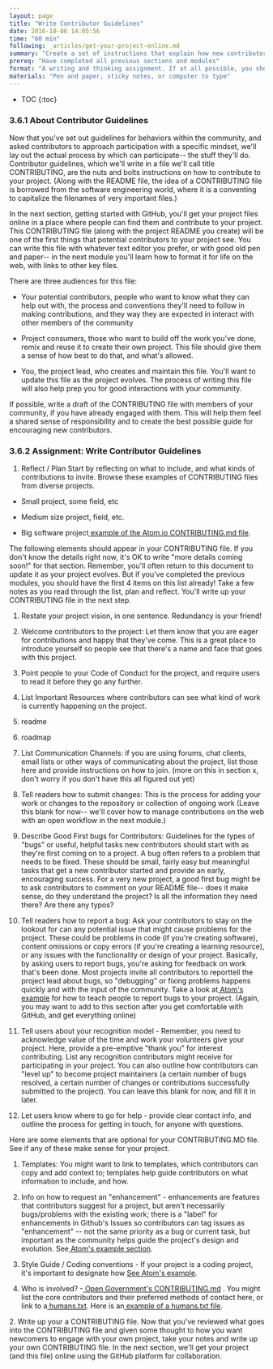 ```yaml
---
layout: page
title: "Write Contributor Guidelines"
date: 2016-10-06 14:05:56
time: "60 min"
following: _articles/get-your-project-online.md
summary: "Create a set of instructions that explain how new contributors can help out on your project."
prereq: "Have completed all previous sections and modules"
format: "A writing and thinking assignment. If at all possible, you should do this exercise with a small group of community members."
materials: "Pen and paper, sticky notes, or computer to type"
---
```

* TOC
{:toc}

### 3.6.1 About Contributor Guidelines

Now that you've set out guidelines for behaviors within the community, and asked contributors to approach participation with a specific mindset, we'll lay out the actual process by which can participate-- the stuff they'll do.  Contributor guidelines, which we'll write in a file we'll call title CONTRIBUTING, are the nuts and bolts instructions on how to contribute to your project. (Along with the README file, the idea of a  CONTRIBUTING file is borrowed from the software engineering world, where it is a conventing to capitalize the filenames of very important files.)

In the next section, getting started with GitHub, you'll get your project files online in a place where people can find them and contribute to your project. This CONTRIBUTING file (along with the project README you create) will be one of the first things that potential contributors to your project see.  You can write this file with whatever text editor you prefer, or with good old pen and paper-- in the next module you'll learn how to format it for life on the web, with links to other key files.

There are three audiences for this file:

-   Your potential contributors, people who want to know what they can help out with, the process and conventions they'll need to follow in making contributions, and they way they are expected in interact with other members of the community

-   Project consumers, those who want to build off the work you've done, remix and reuse it to create their own project. This file should give them a sense of how best to do that, and what's allowed.

-   You, the project lead, who creates and maintain this file. You'll want to update this file as the project evolves. The process of writing this file will also help prep you for good interactions with your community.

If possible, write a draft of the CONTRIBUTING file with members of your community,  if you have already engaged with them.  This will help them feel a shared sense of responsibility and to create the best possible guide for encouraging new contributors.

### 3.6.2  Assignment: Write Contributor Guidelines

1.  Reflect / Plan
Start by reflecting on what to include, and what kinds of contributions to invite. Browse these examples of CONTRIBUTING files from diverse projects.

-   Small project, some field, etc

-   Medium size project, field, etc.

-   Big software project[  example of the Atom.io CONTRIBUTING.md file](https://github.com/atom/atom/blob/master/CONTRIBUTING.md).

The following elements should appear in your CONTRIBUTING file. If you don't know the details right now, it's OK to write "more details coming soon!" for that section. Remember, you'll often return to this document to update it as your project evolves. But if you've completed the previous modules, you should have the first 4 items on this list already! Take a few notes as you read through the list, plan and reflect. You'll write up your CONTRIBUTING file in the next step.

1.  Restate your project vision, in one sentence. Redundancy is your friend!

2.  Welcome contributors to the project: Let them know that you are eager for contributions and happy that they've come. This is a great place to introduce yourself so people see that there's a name and face that goes with this project.

3.  Point people to your Code of Conduct for the project, and require users to read it before they go any further.

4.  List Important Resources where contributors can see what kind of work is currently happening on the project.

1.  readme

2.  roadmap

6.  List Communication Channels: if you are using forums, chat clients, email lists or other ways of communicating about the project, list those here and provide instructions on how to join. (more on this in section x, don't worry if you don't have this all figured out yet)

7.  Tell readers how to submit changes: This is the process for adding your work or changes to the repository or collection of ongoing work (Leave this blank for now-- we'll cover how to manage contributions  on the web with an open workflow in the next module.)

8.  Describe Good First bugs for Contributors:  Guidelines for the types of "bugs" or useful, helpful tasks new contributors should start with as they're first coming on to a project. A bug often refers to a problem that needs to be fixed. These should be small, fairly easy but meaningful tasks that get a new contributor started and provide an early, encouraging success.  For a very new project, a good first bug might be to ask contributors to comment on your README file-- does it make sense, do they understand the project? Is all the information they need there? Are there any typos?

9.  Tell readers how to report a bug: Ask your contributors to stay on the lookout for can any potential issue that might cause problems for the project. These could be problems in code (if you're creating software), content omissions or copy errors (if you're creating a learning resource), or any issues with the functionality or design of your project. Basically, by asking users to report bugs, you're asking for feedback on work that's been done. Most projects invite all contributors to reporttell the project lead about bugs, so "debugging" or fixing problems happens quickly and with the input of the community. Take a look at[  Atom's example](https://github.com/atom/atom/blob/master/CONTRIBUTING.md#reporting-bugs) for how to teach people to report bugs to your project. (Again, you may want to add to this section after you get comfortable with GitHub, and get everything online)

10. Tell users about your recognition model - Remember, you need to acknowledge value of the time and work your volunteers give your project. Here, provide a pre-emptive "thank you" for interest contributing. List any recognition contributors might receive for participating in your project. You can also outline how contributors can "level up" to become project maintainers (a certain number of bugs resolved, a certain number of changes or contributions successfully submitted to the project). You can leave this blank for now, and fill it in later.

11. Let users know where to go for help - provide clear contact info, and outline the process for getting in touch, for anyone with questions.

Here are some elements that are optional for your CONTRIBUTING.MD file. See if any of these make sense for your project.

1.  Templates: You might want to link to templates, which contributors can copy and add context to; templates help guide contributors on what information to include, and how.

2.  Info on how to request an "enhancement" - enhancements are features that contributors suggest for a project, but aren't necessarily bugs/problems with the existing work; there is a "label" for enhancements in Github's Issues so contributors can tag issues as "enhancement" -- not the same priority as a bug or current task, but important as the community helps guide the project's design and evolution.  See[  Atom's example section](https://github.com/atom/atom/blob/master/CONTRIBUTING.md#suggesting-enhancements).

3.  Style Guide / Coding conventions - If your project is a coding project, it's important to designate how [ See Atom's example](https://github.com/atom/atom/blob/master/CONTRIBUTING.md#styleguides).

4.  Who is involved? -[  Open Government's CONTRIBUTING.md](https://github.com/opengovernment/opengovernment/blob/master/CONTRIBUTING.md) . You might list the core contributors and their preferred methods of contact here, or link to a[  humans.txt](http://humanstxt.org/). Here is an[  example of a humans.txt file](http://www.stereosemantics.com/humans.txt).

2\. Write up your a CONTRIBUTING file. Now that you've reviewed what goes into the CONTRIBUTING file and given some thought to how you want newcomers to engage with your own project, take your notes and write up your own CONTRIBUTING file. In the next section, we'll get your project (and this file) online using the GitHub platform for collaboration.